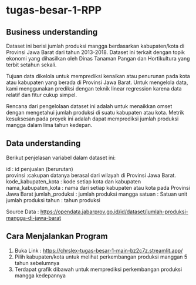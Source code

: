 # tugas-besar-1-RPP

## Business understanding
Dataset ini berisi jumlah produksi mangga berdasarkan kabupaten/kota di Provinsi Jawa Barat dari tahun 2013-2018. Dataset ini terkait dengan topik ekonomi yang dihasilkan oleh Dinas Tanaman Pangan dan Hortikultura yang terbit setahun sekali. 

Tujuan data dikelola untuk memprediksi kenaikan atau penurunan pada kota atau kabupaten yang berada di Provinsi Jawa Barat. Untuk mengelola data, kami menggunakan prediksi dengan teknik linear regression karena data relatif dan fitur cukup simpel.

Rencana dari pengelolaan dataset ini adalah untuk menaikkan omset dengan mengetahui jumlah produksi di suatu kabupaten atau kota. Metrik kesuksesan pada proyek ini adalah dapat memprediksi jumlah produksi mangga dalam lima tahun kedepan. 


## Data understanding
Berikut penjelasan variabel dalam dataset ini:

id : id penjualan (berurutan)	
provinsi :cakupan datanya berasal dari wilayah di Provinsi Jawa Barat. 	
kode_kabupaten_kota : kode setiap kota dan kabupaten
nama_kabupaten_kota : nama dari setiap kabupaten atau kota pada Provinsi Jawa Barat
jumlah_produksi : jumlah produksi mangga
satuan : Satuan unit jumlah produksi
tahun : tahun produksi

Source Data : https://opendata.jabarprov.go.id/id/dataset/jumlah-produksi-mangga-di-jawa-barat



## Cara Menjalankan Program

1. Buka Link : https://chrslex-tugas-besar-1-main-bz2c7z.streamlit.app/
2. Pilih kabupaten/kota untuk melihat perkembangan produksi manggan 5 tahun sebelumnya
3. Terdapat grafik dibawah untuk memprediksi perkembangan produksi mangga kedepannya
